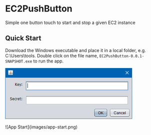 # EC2PushButton

Simple one button touch to start and stop a given EC2 instance

## Quick Start

Download the Windows executable and place it in a local folder, e.g. C:\Users\tools. Double click on the file name, `EC2PushButton-0.0.1-SNAPSHOT.exe` to run the app.

![Login](images/login.png)

![App Start]{images/app-start.png)
